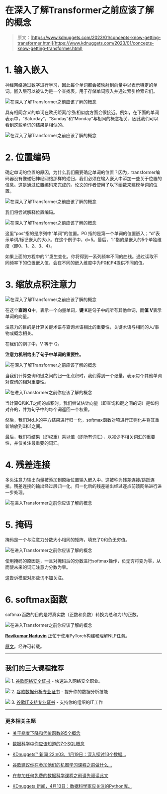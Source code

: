 # 在深入了解Transformer之前应该了解的概念

> 原文：[https://www.kdnuggets.com/2023/01/concepts-know-getting-transformer.html](https://www.kdnuggets.com/2023/01/concepts-know-getting-transformer.html)

# 1. 输入嵌入

神经网络通过数字进行学习，因此每个单词都会被映射到向量中以表示特定的单词。嵌入层可以被认为是一个查找表，用于存储单词嵌入并通过索引检索它们。

![在深入了解Transformer之前应该了解的概念](../Images/67feca653a9f1a4d43414738c0e6b6f2.png)

具有相同含义的单词在欧氏距离/余弦相似度方面会很接近。例如，在下面的单词表示中，“Saturday”，“Sunday”和“Monday”与相同的概念相关，因此我们可以看到这些单词的结果是相似的。

![在深入了解Transformer之前应该了解的概念](../Images/201bac3fee572f0382e3a1605ae44365.png)

# 2. 位置编码

确定单词的位置的原因，为什么我们需要确定单词的位置？因为，transformer编码器没有像递归神经网络那样的递归，我们必须在输入嵌入中添加一些关于位置的信息。这是通过位置编码来完成的。论文的作者使用了以下函数来建模单词的位置。

![在深入了解Transformer之前应该了解的概念](../Images/e86a3b77649ce1de4a74d3a9e149b254.png)

我们将尝试解释位置编码。

![在深入了解Transformer之前应该了解的概念](../Images/8c335ba900729d8d71f07c0f03a72a52.png)

这里“pos”指的是序列中“单词”的位置。P0 指的是第一个单词的位置嵌入；“d”表示单词/标记嵌入的大小。在这个例子中，d=5。最后，“i”指的是嵌入的5个单独维度（即0、1、2、3、4）。

如果上面的方程中的“i”发生变化，你将得到一系列频率不同的曲线。通过读取不同频率下的位置嵌入值，会在不同的嵌入维度中为P0和P4提供不同的值。

# 3. 缩放点积注意力

![在深入了解Transformer之前应该了解的概念](../Images/092ad7293c501dd51b03be1655769cda.png)

在这个**查询 Q**中，表示一个向量单词，**键 K**是句子中的所有其他单词，而**值 V**表示单词的向量。

注意力的目的是计算关键术语与查询术语相比的重要性，关键术语与相同的人/事物或概念相关。

在我们的例子中，V 等于 Q。

**注意力机制给出了句子中单词的重要性。**

![在深入了解Transformer之前应该了解的概念](../Images/11e009ff8e36ce45e26988feaa571c1f.png)

当我们计算查询和键之间的归一化点积时，我们得到一个张量，表示每个其他单词对查询的相对重要性。

![在进入Transformer之前你应该了解的概念](../Images/6d70bf90709da9833ad5a3f4f45e9709.png)

当计算Q和K.T之间的点积时，我们尝试估计向量（即查询和键之间的词）是如何对齐的，并为句子中的每个词返回一个权重。

然后，我们对d_k的平方结果进行归一化，softmax函数对项进行正则化并将其重新缩放到0和1之间。

最后，我们将结果（即权重）乘以值（即所有词汇），以减少不相关词汇的重要性，并仅关注最重要的词汇。

# 4. 残差连接

多头注意力输出向量被添加到原始位置输入嵌入中。这被称为残差连接/跳跃连接。残差连接的输出经过层归一化。归一化后的残差输出经过逐点前馈网络进行进一步处理。

![在进入Transformer之前你应该了解的概念](../Images/e270c87fda8f765ea81be84c3e8ea92a.png)

# 5. 掩码

掩码是一个与注意力分数大小相同的矩阵，填充了0和负无穷值。

![在进入Transformer之前你应该了解的概念](../Images/7d8fa80c3bb2bdc1dd4e0a5fadb3cff1.png)

使用掩码的原因是，一旦对掩码后的分数进行softmax操作，负无穷将变为零，从而使未来的词汇注意力分数为零。

这告诉模型对那些词不加关注。

# 6. softmax函数

softmax函数的目的是将真实数（正数和负数）转换为总和为1的正数。

![在进入Transformer之前你应该了解的概念](../Images/dd21079a15c752d55a2ef69f4a0e0b3c.png)

**[Ravikumar Naduvin](https://www.linkedin.com/in/ravikumar-mn/)** 正忙于使用PyTorch构建和理解NLP任务。

[原文](https://ravikumarmn.github.io/concepts-you-should-know-before-getting-into/)。经许可转载。

* * *

## 我们的三大课程推荐

![](../Images/0244c01ba9267c002ef39d4907e0b8fb.png) 1. [谷歌网络安全证书](https://www.kdnuggets.com/google-cybersecurity) - 快速进入网络安全职业。

![](../Images/e225c49c3c91745821c8c0368bf04711.png) 2. [谷歌数据分析专业证书](https://www.kdnuggets.com/google-data-analytics) - 提升你的数据分析技能

![](../Images/0244c01ba9267c002ef39d4907e0b8fb.png) 3. [谷歌IT支持专业证书](https://www.kdnuggets.com/google-itsupport) - 支持你的组织的IT工作

* * *

### 更多相关主题

+   [关于梯度下降和代价函数的5个概念](https://www.kdnuggets.com/2020/05/5-concepts-gradient-descent-cost-function.html)

+   [数据科学中你应该知道的7个SQL概念](https://www.kdnuggets.com/2022/11/7-sql-concepts-needed-data-science.html)

+   [KDnuggets™ 新闻 22:n03，1月19日：深入探讨13个数据…](https://www.kdnuggets.com/2022/n03.html)

+   [谷歌建议你在参加他们的机器学习课程之前做什么…](https://www.kdnuggets.com/2021/10/google-recommends-before-machine-learning-data-science-course.html)

+   [在参加任何免费的数据科学课程之前请先阅读此文](https://www.kdnuggets.com/read-this-before-you-take-any-free-data-science-course)

+   [KDnuggets 新闻，4月13日：数据科学家应关注的Python库…](https://www.kdnuggets.com/2022/n15.html)
